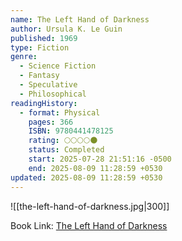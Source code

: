 ```yaml
---
name: The Left Hand of Darkness
author: Ursula K. Le Guin
published: 1969
type: Fiction
genre:
  - Science Fiction
  - Fantasy
  - Speculative
  - Philosophical
readingHistory:
  - format: Physical
    pages: 366
    ISBN: 9780441478125
    rating: 🌕🌕🌕🌕🌑
    status: Completed
    start: 2025-07-28 21:51:16 -0500
    end: 2025-08-09 11:28:59 +0530
updated: 2025-08-09 11:28:59 +0530
---
```


![[the-left-hand-of-darkness.jpg|300]]

Book Link: [The Left Hand of Darkness](https://www.goodreads.com/book/show/118028.The_Left_Hand_of_Darkness)
